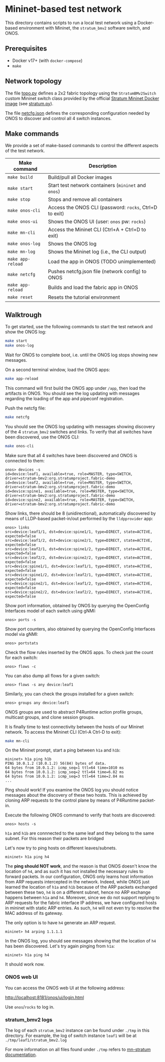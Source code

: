 # Mininet-based test network

This directory contains scripts to run a local test network using a
Docker-based environment with Mininet, the `stratum_bmv2` software switch, and
ONOS.

## Prerequisites

* Docker v17+ (with `docker-compose`)
* `make`

## Network topology

The file [topo.py](topo/topo.py) defines a 2x2 fabric topology using the
`StratumBMv2Switch` custom Mininet switch class provided by the official
[Stratum Mininet Docker image][mn-stratum] (see [stratum.py][stratum.py]).

The file [netcfg.json](topo/netcfg.json) defines the corresponding configuration
needed by ONOS to discover and control all 4 switch instances.

## Make commands

We provide a set of make-based commands to control the different aspects of the
test network.

| Make command        | Description                                            |
|---------------------|------------------------------------------------------- |
| `make build`        | Build/pull all Docker images                           |
| `make start`        | Start test network containers (`mininet` and `onos`)   |
| `make stop`         | Stops and remove all containers                        |
| `make onos-cli`     | Access the ONOS CLI (password: `rocks`, Ctrl+D to exit)|
| `make onos-ui`      | Shows the ONOS UI (user: `onos` pw: `rocks`)           |
| `make mn-cli`       | Access the Mininet CLI (Ctrl+A + Ctrl+D to exit)       |
| `make onos-log`     | Shows the ONOS log                                     |
| `make mn-log`       | Shows the Mininet log (i.e., the CLI output)           |
| `make app-reload`   | Load the app in ONOS (TODO unimplemented)              |
| `make netcfg`       | Pushes netcfg.json file (network config) to ONOS       |
| `make app-reload`   | Builds and load the fabric app in ONOS                 |
| `make reset`        | Resets the tutorial environment                        |

## Walktrough

To get started, use the following commands to start the test network and show
the ONOS log:

```bash
make start
make onos-log
```

Wait for ONOS to complete boot, i.e. until the ONOS log stops showing new
messages.

On a second terminal window, load the ONOS apps:

```bash
make app-reload
```

This command will first build the ONOS app under `/app`, then load the artifacts
in ONOS. You should see the log updating with messages regarding the loading of
the app and pipeconf registration.

Push the netcfg file:

```bash
make netcfg
```

You should see the ONOS log updating with messages showing discovery of the 4
`stratum_bmv2` switches and links. To verify that all switches have been
discovered, use the ONOS CLI:

```bash
make onos-cli
```

Make sure that all 4 switches have been discovered and ONOS is connected to
them:

```
onos> devices -s
id=device:leaf1, available=true, role=MASTER, type=SWITCH, driver=stratum-bmv2:org.stratumproject.fabric-demo
id=device:leaf2, available=true, role=MASTER, type=SWITCH, driver=stratum-bmv2:org.stratumproject.fabric-demo
id=device:spine1, available=true, role=MASTER, type=SWITCH, driver=stratum-bmv2:org.stratumproject.fabric-demo
id=device:spine2, available=true, role=MASTER, type=SWITCH, driver=stratum-bmv2:org.stratumproject.fabric-demo
```

Show links, there should be 8 (unidirectional), automatically discovered by
means of LLDP-based packet-in/out performed by the `lldpprovider` app:

```
onos> links
src=device:leaf1/1, dst=device:spine1/1, type=DIRECT, state=ACTIVE, expected=false
src=device:leaf1/2, dst=device:spine2/1, type=DIRECT, state=ACTIVE, expected=false
src=device:leaf2/1, dst=device:spine1/2, type=DIRECT, state=ACTIVE, expected=false
src=device:leaf2/2, dst=device:spine2/2, type=DIRECT, state=ACTIVE, expected=false
src=device:spine1/1, dst=device:leaf1/1, type=DIRECT, state=ACTIVE, expected=false
src=device:spine1/2, dst=device:leaf2/1, type=DIRECT, state=ACTIVE, expected=false
src=device:spine2/1, dst=device:leaf1/2, type=DIRECT, state=ACTIVE, expected=false
src=device:spine2/2, dst=device:leaf2/2, type=DIRECT, state=ACTIVE, expected=false
```

Show port information, obtained by ONOS by querying the OpenConfig Interfaces
model of each switch using gNMI:

```
onos> ports -s
```

Show port counters, also obtained by querying the OpenConfig Interfaces model
via gNMI:

```
onos> portstats
```

Check the flow rules inserted by the ONOS apps. To check just the count for
each switch:

```
onos> flows -c
```

You can also dump all flows for a given switch:

```
onos> flows -s any device:leaf1
```

Similarly, you can check the groups installed for a given switch:

```
onos> groups any device:leaf1
```

ONOS groups are used to abstract P4Runtime action profile groups, multicast
groups, and clone session groups.

It is finally time to test connectivity between the hosts of our Mininet
network. To access the Mininet CLI (Ctrl-A Ctrl-D to exit):

```bash
make mn-cli
```

On the Mininet prompt, start a ping between `h1a` and `h1b`:

```
mininet> h1a ping h1b
PING 10.0.1.2 (10.0.1.2) 56(84) bytes of data.
64 bytes from 10.0.1.2: icmp_seq=1 ttl=64 time=1010 ms
64 bytes from 10.0.1.2: icmp_seq=2 ttl=64 time=6.82 ms
64 bytes from 10.0.1.2: icmp_seq=3 ttl=64 time=2.84 ms
...
```

Ping should work! If you examine the ONOS log you should notice messages about
the discovery of these two hosts. This is achieved by cloning ARP requests to
the control plane by means of P4Runtime packet-in.

Execute the following ONOS command to verify that hosts are discovered:

```
onos> hosts -s
```

`h1a` and `h1b` are connnected to the same leaf and they belong to the same
subnet. For this reason their packets are bridged
 
Let's now try to ping hosts on different leaves/subnets.

```
mininet> h1a ping h4
```

The **ping should NOT work**, and the reason is that ONOS doesn't know the
location of `h4`, and as such it has not installed the necessary rules to
forward packets. In our configuration, ONOS only learns host information from
ARP requests intercepted in the network. Indeed, while ONOS just learned the
location of `h1a` and `h1b` because of the ARP packets exchanged between these
two, `h4` is on a different subnet, hence no ARP exchange happens between `h1a`
and `h4`. Moreover, since we do not support replying to ARP requests for the
fabric interface IP address, we have configured hosts in mininet with static ARP
entries. As such, `h4` will not even try to resolve the MAC address of its
gateway.

The only option is to have `h4` generate an ARP request.

```
mininet> h4 arping 1.1.1.1
```

In the ONOS log, you should see messages showing that the location of `h4` has
been discovered. Let's try again pinging from `h1a`:

```
mininet> h1a ping h4
```

It should work now.

### ONOS web UI

You can access the ONOS web UI at the following address:

<http://localhost:8181/onos/ui/login.html>

Use `onos`/`rocks` to log in.

### stratum_bmv2 logs

The log of each `stratum_bmv2` instance can be found under `./tmp` in this
directory. For example, the log of switch instance `leaf1` will be at
`./tmp/leaf1/stratum_bmv2.log`

For more information on all files found under `./tmp` refers to [mn-stratum
documentation][mn-stratum-tmp].


[mn-stratum]: https://github.com/opennetworkinglab/stratum/tree/master/tools/mininet
[stratum.py]: https://github.com/opennetworkinglab/stratum/tree/master/tools/mininet/stratum.py
[mn-stratum-tmp]: https://github.com/opennetworkinglab/stratum/tree/master/tools/mininet#logs-and-other-temporary-files
